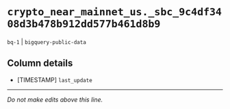# `crypto_near_mainnet_us._sbc_9c4df3408d3b478b912dd577b461d8b9`
`bq-1` | `bigquery-public-data`

## Column details
* [TIMESTAMP] `last_update`

-------------------------------------------------------------------------------
*Do not make edits above this line.*
